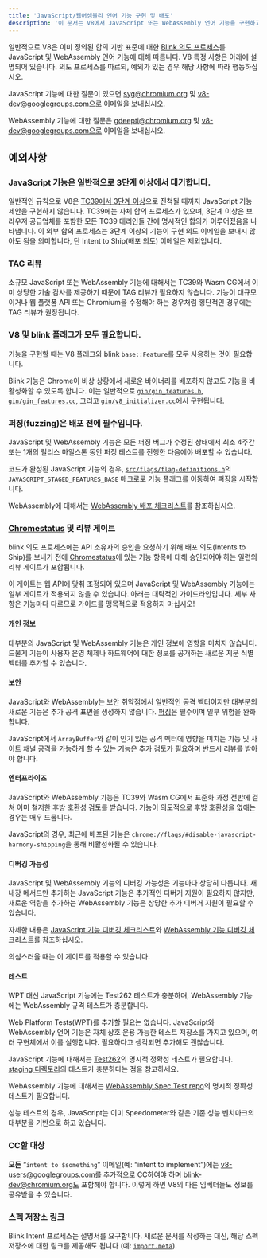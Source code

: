 ```yaml
---
title: 'JavaScript/웹어셈블리 언어 기능 구현 및 배포'
description: '이 문서는 V8에서 JavaScript 또는 WebAssembly 언어 기능을 구현하고 배포하는 과정을 설명합니다.'
---
```

일반적으로 V8은 이미 정의된 합의 기반 표준에 대한 [Blink 의도 프로세스](https://www.chromium.org/blink/launching-features/#process-existing-standard)를 JavaScript 및 WebAssembly 언어 기능에 대해 따릅니다. V8 특정 사항은 아래에 설명되어 있습니다. 의도 프로세스를 따르되, 예외가 있는 경우 해당 사항에 따라 행동하십시오.

JavaScript 기능에 대한 질문이 있으면 [syg@chromium.org](mailto:syg@chromium.org) 및 v8-dev@googlegroups.com으로 이메일을 보내십시오.

WebAssembly 기능에 대한 질문은 [gdeepti@chromium.org](mailto:gdeepti@chromium.org) 및 v8-dev@googlegroups.com으로 이메일을 보내십시오.

## 예외사항

### JavaScript 기능은 일반적으로 3단계 이상에서 대기합니다.

일반적인 규칙으로 V8은 [TC39에서 3단계 이상](https://tc39.es/process-document/)으로 진척될 때까지 JavaScript 기능 제안을 구현하지 않습니다. TC39에는 자체 합의 프로세스가 있으며, 3단계 이상은 브라우저 공급업체를 포함한 모든 TC39 대리인들 간에 명시적인 합의가 이루어졌음을 나타냅니다. 이 외부 합의 프로세스는 3단계 이상의 기능이 구현 의도 이메일을 보내지 않아도 됨을 의미합니다, 단 Intent to Ship(배포 의도) 이메일은 제외입니다.

### TAG 리뷰

소규모 JavaScript 또는 WebAssembly 기능에 대해서는 TC39와 Wasm CG에서 이미 상당한 기술 감사를 제공하기 때문에 TAG 리뷰가 필요하지 않습니다. 기능이 대규모이거나 웹 플랫폼 API 또는 Chromium을 수정해야 하는 경우처럼 횡단적인 경우에는 TAG 리뷰가 권장됩니다.

### V8 및 blink 플래그가 모두 필요합니다.

기능을 구현할 때는 V8 플래그와 blink `base::Feature`를 모두 사용하는 것이 필요합니다.

Blink 기능은 Chrome이 비상 상황에서 새로운 바이너리를 배포하지 않고도 기능을 비활성화할 수 있도록 합니다. 이는 일반적으로 [`gin/gin_features.h`](https://source.chromium.org/chromium/chromium/src/+/main:gin/gin_features.h), [`gin/gin_features.cc`](https://source.chromium.org/chromium/chromium/src/+/main:gin/gin_features.cc), 그리고 [`gin/v8_initializer.cc`](https://source.chromium.org/chromium/chromium/src/+/main:gin/v8_initializer.cc)에서 구현됩니다.

### 퍼징(fuzzing)은 배포 전에 필수입니다.

JavaScript 및 WebAssembly 기능은 모든 퍼징 버그가 수정된 상태에서 최소 4주간 또는 1개의 릴리스 마일스톤 동안 퍼징 테스트를 진행한 다음에야 배포할 수 있습니다.

코드가 완성된 JavaScript 기능의 경우, [`src/flags/flag-definitions.h`](https://source.chromium.org/chromium/chromium/src/+/master:v8/src/flags/flag-definitions.h)의 `JAVASCRIPT_STAGED_FEATURES_BASE` 매크로로 기능 플래그를 이동하여 퍼징을 시작합니다.

WebAssembly에 대해서는 [WebAssembly 배포 체크리스트](/docs/wasm-shipping-checklist)를 참조하십시오.

### [Chromestatus](https://chromestatus.com/) 및 리뷰 게이트

blink 의도 프로세스에는 API 소유자의 승인을 요청하기 위해 배포 의도(Intents to Ship)를 보내기 전에 [Chromestatus](https://chromestatus.com/)에 있는 기능 항목에 대해 승인되어야 하는 일련의 리뷰 게이트가 포함됩니다.

이 게이트는 웹 API에 맞춰 조정되어 있으며 JavaScript 및 WebAssembly 기능에는 일부 게이트가 적용되지 않을 수 있습니다. 아래는 대략적인 가이드라인입니다. 세부 사항은 기능마다 다르므로 가이드를 맹목적으로 적용하지 마십시오!

#### 개인 정보

대부분의 JavaScript 및 WebAssembly 기능은 개인 정보에 영향을 미치지 않습니다. 드물게 기능이 사용자 운영 체제나 하드웨어에 대한 정보를 공개하는 새로운 지문 식별 벡터를 추가할 수 있습니다.

#### 보안

JavaScript와 WebAssembly는 보안 취약점에서 일반적인 공격 벡터이지만 대부분의 새로운 기능은 추가 공격 표면을 생성하지 않습니다. [퍼징](#fuzzing)은 필수이며 일부 위험을 완화합니다.

JavaScript에서 `ArrayBuffer`와 같이 인기 있는 공격 벡터에 영향을 미치는 기능 및 사이트 채널 공격을 가능하게 할 수 있는 기능은 추가 검토가 필요하며 반드시 리뷰를 받아야 합니다.

#### 엔터프라이즈

JavaScript와 WebAssembly 기능은 TC39와 Wasm CG에서 표준화 과정 전반에 걸쳐 이미 철저한 후방 호환성 검토를 받습니다. 기능이 의도적으로 후방 호환성을 없애는 경우는 매우 드뭅니다.

JavaScript의 경우, 최근에 배포된 기능은 `chrome://flags/#disable-javascript-harmony-shipping`을 통해 비활성화될 수 있습니다.

#### 디버깅 가능성

JavaScript 및 WebAssembly 기능의 디버깅 가능성은 기능마다 상당히 다릅니다. 새 내장 메서드만 추가하는 JavaScript 기능은 추가적인 디버거 지원이 필요하지 않지만, 새로운 역량을 추가하는 WebAssembly 기능은 상당한 추가 디버거 지원이 필요할 수 있습니다.

자세한 내용은 [JavaScript 기능 디버깅 체크리스트](https://docs.google.com/document/d/1_DBgJ9eowJJwZYtY6HdiyrizzWzwXVkG5Kt8s3TccYE/edit#heading=h.u5lyedo73aa9)와 [WebAssembly 기능 디버깅 체크리스트](https://goo.gle/devtools-wasm-checklist)를 참조하십시오.

의심스러울 때는 이 게이트를 적용할 수 있습니다.

#### 테스트

WPT 대신 JavaScript 기능에는 Test262 테스트가 충분하며, WebAssembly 기능에는 WebAssembly 규격 테스트가 충분합니다.

Web Platform Tests(WPT)를 추가할 필요는 없습니다. JavaScript와 WebAssembly 언어 기능은 자체 상호 운용 가능한 테스트 저장소를 가지고 있으며, 여러 구현체에서 이를 실행합니다. 필요하다고 생각되면 추가해도 괜찮습니다.

JavaScript 기능에 대해서는 [Test262](https://github.com/tc39/test262)의 명시적 정확성 테스트가 필요합니다. [staging 디렉토리](https://github.com/tc39/test262/blob/main/CONTRIBUTING.md#staging)의 테스트가 충분하다는 점을 참고하세요.

WebAssembly 기능에 대해서는 [WebAssembly Spec Test repo](https://github.com/WebAssembly/spec/tree/master/test)의 명시적 정확성 테스트가 필요합니다.

성능 테스트의 경우, JavaScript는 이미 Speedometer와 같은 기존 성능 벤치마크의 대부분을 기반으로 하고 있습니다.

### CC할 대상

**모든** “`intent to $something`” 이메일(예: “intent to implement”)에는 v8-users@googlegroups.com를 추가적으로 CC하여야 하며 blink-dev@chromium.org도 포함해야 합니다. 이렇게 하면 V8의 다른 임베더들도 정보를 공유받을 수 있습니다.

### 스펙 저장소 링크

Blink Intent 프로세스는 설명서를 요구합니다. 새로운 문서를 작성하는 대신, 해당 스펙 저장소에 대한 링크를 제공해도 됩니다 (예: [`import.meta`](https://github.com/tc39/proposal-import-meta)).
